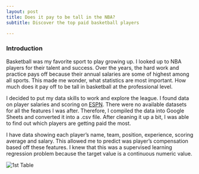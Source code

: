 ```yaml
---
layout: post
title: Does it pay to be tall in the NBA?
subtitle: Discover the top paid basketball players 

---
```

### Introduction

Basketball was my favorite sport to play growing up. I looked up to NBA players for their talent and success. Over the years, the hard work and practice pays off because their annual salaries are some of highest among all sports. This made me wonder, what statistics are most important. How much does it pay off to be tall in basketball at the professional level. 

I decided to put my data skills to work and explore the league. I found data on player salaries and scoring on [ESPN](http://www.espn.com/nba/salaries.htm). There were no available datasets for all the features I was after. Therefore, I compiled the data into Google Sheets and converted it into a .csv file. After cleaning it up a bit, I was able to find out which players are getting paid the most. 

I have data showing each player’s name, team, position, experience, scoring average and salary. This allowed me to predict was player’s compensation based off these features. I knew that this was a supervised learning regression problem because the target value is a continuous numeric value. 

![1st Table](https://imgur.com/1flHhJm)

